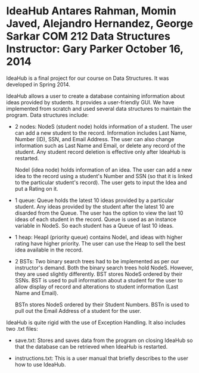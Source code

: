 IdeaHub
Antares Rahman, Momin Javed, Alejandro Hernandez, George Sarkar
COM 212 Data Structures
Instructor: Gary Parker
October 16, 2014
=======

IdeaHub is a final project for our course on Data Structures. It was developed in Spring 2014.

IdeaHub allows a user to create a database containing information about ideas provided by students. It provides a user-friendly GUI. We have implemented from scratch and used several data structures to maintain the program. Data structures include:

- 2 nodes:
  NodeS (student node) holds information of a student. The user can add a new student to the record. Information includes Last        Name, Number (ID), SSN, and Email Address. The user can also change information such as Last Name and Email, or delete any        record of the student. Any student record deletion is effective only after IdeaHub is restarted. 
  
  NodeI (idea node) holds information of an idea. The user can add a new idea to the record using a student's Number and              SSN (so that it is linked to the particular student's record). The user gets to input the Idea and put a Rating on it.
           
- 1 queue:
  Queue holds the latest 10 ideas provided by a particular student. Any ideas provided by the student after the latest 10 are         disarded from the Queue. The user has the option to view the last 10 ideas of each student in the record. Queue is used as an     instance variable in NodeS. So each student has a Queue of last 10 ideas.

- 1 heap:
  HeapI (priority queue) contains NodeI, and ideas with higher rating have higher priority. The user can use the Heap to sell the     best idea available in the record.

- 2 BSTs: Two binary search trees had to be implemented as per our instructor's demand. Both the binary search trees hold NodeS.   However, they are used slightly differently.
  BST stores NodeS ordered by their SSNs. BST is used to pull information about a student for the user to allow display of          record and alterations to student information (Last Name and Email).
  
  BSTn stores NodeS ordered by their Student Numbers. BSTn is used to pull out the Email Address of a student for the user.
  
IdeaHub is quite rigid with the use of Exception Handling. It also includes two .txt files:

- save.txt:
  Stores and saves data from the program on closing IdeaHub so that the database can be retrieved when IdeaHub is restarted.
  
- instructions.txt:
  This is a user manual that briefly describes to the user how to use IdeaHub.
  
  
  
